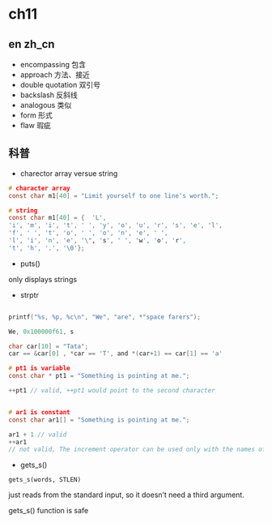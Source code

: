 # ch11

## en zh_cn

- encompassing 包含
- approach 方法、接近
- double quotation 双引号
- backslash 反斜线
- analogous 类似
- form 形式
- flaw 瑕疵

## 科普

- charector array versue string

```c
# character array
const char m1[40] = "Limit yourself to one line's worth.";

# string
const char m1[40] = {  'L',
'i', 'm', 'i', 't', ' ', 'y', 'o', 'u', 'r', 's', 'e', 'l',
'f', ' ', 't', 'o', ' ', 'o', 'n', 'e', ' ',
'l', 'i', 'n', 'e', '\", 's', ' ', 'w', 'o', 'r',
't', 'h', '.', '\0'};

```

- puts()

only displays strings

- strptr

```c

printf("%s, %p, %c\n", "We", "are", *"space farers");

We, 0x100000f61, s

```

```c
char car[10] = "Tata";
car == &car[0] , *car == 'T', and *(car+1) == car[1] == 'a'

```

```c
# pt1 is variable
const char * pt1 = "Something is pointing at me.";

++pt1 // valid, ++pt1 would point to the second character


# ar1 is constant
const char ar1[] = "Something is pointing at me.";

ar1 + 1 // valid
++ar1
// not valid, The increment operator can be used only with the names of variables (or, more generally, modifiable lvalues), not with constants.

```

- gets_s()

`gets_s(words, STLEN)`

just reads from the standard input, so it doesn’t need a third argument.

gets_s() function is safe

